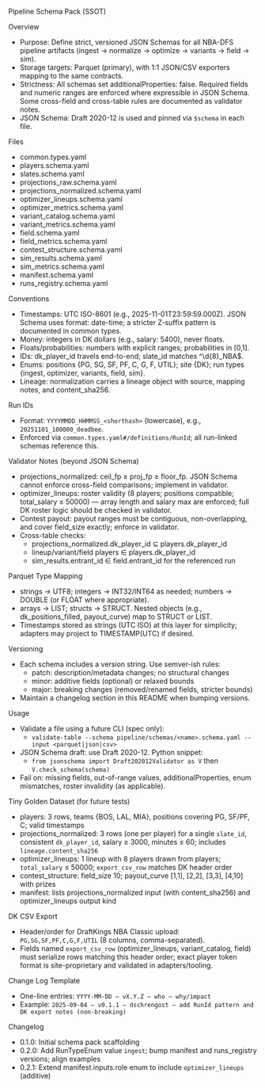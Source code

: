Pipeline Schema Pack (SSOT)

Overview
- Purpose: Define strict, versioned JSON Schemas for all NBA-DFS pipeline artifacts (ingest → normalize → optimize → variants → field → sim).
- Storage targets: Parquet (primary), with 1:1 JSON/CSV exporters mapping to the same contracts.
- Strictness: All schemas set additionalProperties: false. Required fields and numeric ranges are enforced where expressible in JSON Schema. Some cross-field and cross-table rules are documented as validator notes.
- JSON Schema: Draft 2020-12 is used and pinned via `$schema` in each file.

Files
- common.types.yaml
- players.schema.yaml
- slates.schema.yaml
- projections_raw.schema.yaml
- projections_normalized.schema.yaml
- optimizer_lineups.schema.yaml
- optimizer_metrics.schema.yaml
- variant_catalog.schema.yaml
- variant_metrics.schema.yaml
- field.schema.yaml
- field_metrics.schema.yaml
- contest_structure.schema.yaml
- sim_results.schema.yaml
- sim_metrics.schema.yaml
- manifest.schema.yaml
- runs_registry.schema.yaml

Conventions
- Timestamps: UTC ISO-8601 (e.g., 2025-11-01T23:59:59.000Z). JSON Schema uses format: date-time; a stricter Z-suffix pattern is documented in common types.
- Money: integers in DK dollars (e.g., salary: 5400), never floats.
- Floats/probabilities: numbers with explicit ranges; probabilities in [0,1].
- IDs: dk_player_id travels end-to-end; slate_id matches ^\d{8}_NBA$.
- Enums: positions {PG, SG, SF, PF, C, G, F, UTIL}; site {DK}; run types {ingest, optimizer, variants, field, sim}.
- Lineage: normalization carries a lineage object with source, mapping notes, and content_sha256.

Run IDs
- Format: `YYYYMMDD_HHMMSS_<shorthash>` (lowercase), e.g., `20251101_180000_deadbee`.
- Enforced via `common.types.yaml#/definitions/RunId`; all run-linked schemas reference this.

Validator Notes (beyond JSON Schema)
- projections_normalized: ceil_fp ≥ proj_fp ≥ floor_fp. JSON Schema cannot enforce cross-field comparisons; implement in validator.
- optimizer_lineups: roster validity (8 players; positions compatible; total_salary ≤ 50000) — array length and salary max are enforced; full DK roster logic should be checked in validator.
- Contest payout: payout ranges must be contiguous, non-overlapping, and cover field_size exactly; enforce in validator.
- Cross-table checks:
  - projections_normalized.dk_player_id ⊆ players.dk_player_id
  - lineup/variant/field players ∈ players.dk_player_id
  - sim_results.entrant_id ∈ field.entrant_id for the referenced run

Parquet Type Mapping
- strings → UTF8; integers → INT32/INT64 as needed; numbers → DOUBLE (or FLOAT where appropriate).
- arrays → LIST; structs → STRUCT. Nested objects (e.g., dk_positions_filled, payout_curve) map to STRUCT or LIST<STRUCT>.
- Timestamps stored as strings (UTC ISO) at this layer for simplicity; adapters may project to TIMESTAMP(UTC) if desired.

Versioning
- Each schema includes a version string. Use semver-ish rules:
  - patch: description/metadata changes; no structural changes
  - minor: additive fields (optional) or relaxed bounds
  - major: breaking changes (removed/renamed fields, stricter bounds)
- Maintain a changelog section in this README when bumping versions.

Usage
- Validate a file using a future CLI (spec only):
  - `validate-table --schema pipeline/schemas/<name>.schema.yaml --input <parquet|json|csv>`
- JSON Schema draft: use Draft 2020-12. Python snippet:
  - `from jsonschema import Draft202012Validator as V` then `V.check_schema(schema)`
- Fail on: missing fields, out-of-range values, additionalProperties, enum mismatches, roster invalidity (as applicable).

Tiny Golden Dataset (for future tests)
- players: 3 rows, teams {BOS, LAL, MIA}, positions covering PG, SF/PF, C; valid timestamps
- projections_normalized: 3 rows (one per player) for a single `slate_id`, consistent `dk_player_id`, salary ≥ 3000, minutes ≤ 60; includes `lineage.content_sha256`
- optimizer_lineups: 1 lineup with 8 players drawn from players; `total_salary` ≤ 50000; `export_csv_row` matches DK header order
- contest_structure: field_size 10; payout_curve [1,1], [2,2], [3,3], [4,10] with prizes
- manifest: lists projections_normalized input (with content_sha256) and optimizer_lineups output kind

DK CSV Export
- Header/order for DraftKings NBA Classic upload: `PG,SG,SF,PF,C,G,F,UTIL` (8 columns, comma-separated).
- Fields named `export_csv_row` (optimizer_lineups, variant_catalog, field) must serialize rows matching this header order; exact player token format is site-proprietary and validated in adapters/tooling.

Change Log Template
- One-line entries: `YYYY-MM-DD – vX.Y.Z – who – why/impact`
- Example: `2025-09-04 – v0.1.1 – dschrengost – add RunId pattern and DK export notes (non-breaking)`

Changelog
- 0.1.0: Initial schema pack scaffolding
- 0.2.0: Add RunTypeEnum value `ingest`; bump manifest and runs_registry versions; align examples
- 0.2.1: Extend manifest.inputs.role enum to include `optimizer_lineups` (additive)
